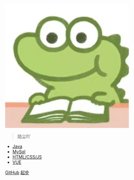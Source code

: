 ![小恐龙看书](photo/_coverpage/小恐龙看书.jpg)

> 陌尘吖

- [Java]()
- [MySql]()
- [HTML/CSS/JS]()
- [VUE]()

[GitHub](https://github.com/xiaohcen0517)
[起步](README.md)